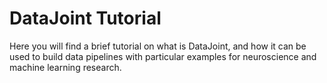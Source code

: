 # DataJoint Tutorial
Here you will find a brief tutorial on what is DataJoint, and how it can be used to build data pipelines with particular examples for neuroscience and machine learning research.
